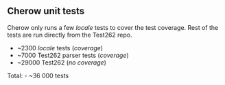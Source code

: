 ## Cherow unit tests

Cherow only runs a few *locale* tests to cover the test coverage. Rest of the tests are run
directly from the Test262 repo.

- ~2300 *locale* tests (*coverage*)
- ~7000 Test262 parser tests (*coverage*)
- ~29000 Test262 (*no coverage*)

Total: - ~36 000 tests